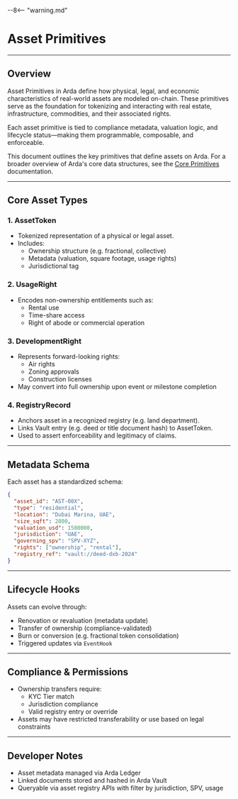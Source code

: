 --8<-- "warning.md"
# Asset Primitives

---

## Overview

Asset Primitives in Arda define how physical, legal, and economic characteristics of real-world assets are modeled on-chain. These primitives serve as the foundation for tokenizing and interacting with real estate, infrastructure, commodities, and their associated rights.

Each asset primitive is tied to compliance metadata, valuation logic, and lifecycle status—making them programmable, composable, and enforceable.

This document outlines the key primitives that define assets on Arda. For a broader overview of Arda's core data structures, see the [Core Primitives](core-primitives.md) documentation.

---

## Core Asset Types

### 1. **AssetToken**
- Tokenized representation of a physical or legal asset.
- Includes:
  - Ownership structure (e.g. fractional, collective)
  - Metadata (valuation, square footage, usage rights)
  - Jurisdictional tag

### 2. **UsageRight**
- Encodes non-ownership entitlements such as:
  - Rental use
  - Time-share access
  - Right of abode or commercial operation

### 3. **DevelopmentRight**
- Represents forward-looking rights:
  - Air rights
  - Zoning approvals
  - Construction licenses
- May convert into full ownership upon event or milestone completion

### 4. **RegistryRecord**
- Anchors asset in a recognized registry (e.g. land department).
- Links Vault entry (e.g. deed or title document hash) to AssetToken.
- Used to assert enforceability and legitimacy of claims.

---

## Metadata Schema

Each asset has a standardized schema:

```json
{
  "asset_id": "AST-00X",
  "type": "residential",
  "location": "Dubai Marina, UAE",
  "size_sqft": 2800,
  "valuation_usd": 1500000,
  "jurisdiction": "UAE",
  "governing_spv": "SPV-XYZ",
  "rights": ["ownership", "rental"],
  "registry_ref": "vault://deed-dxb-2024"
}
```

---

## Lifecycle Hooks

Assets can evolve through:

- Renovation or revaluation (metadata update)
- Transfer of ownership (compliance-validated)
- Burn or conversion (e.g. fractional token consolidation)
- Triggered updates via `EventHook`

---

## Compliance & Permissions

- Ownership transfers require:
  - KYC Tier match
  - Jurisdiction compliance
  - Valid registry entry or override
- Assets may have restricted transferability or use based on legal constraints

---

## Developer Notes

- Asset metadata managed via Arda Ledger
- Linked documents stored and hashed in Arda Vault
- Queryable via asset registry APIs with filter by jurisdiction, SPV, usage
